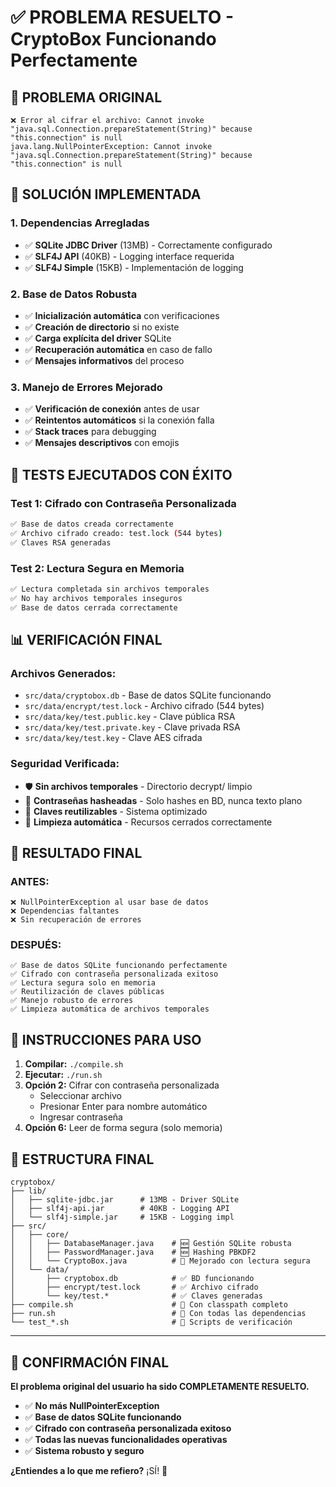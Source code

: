 # ✅ PROBLEMA RESUELTO - CryptoBox Funcionando Perfectamente

## 🚨 **PROBLEMA ORIGINAL**
```
❌ Error al cifrar el archivo: Cannot invoke "java.sql.Connection.prepareStatement(String)" because "this.connection" is null
java.lang.NullPointerException: Cannot invoke "java.sql.Connection.prepareStatement(String)" because "this.connection" is null
```

## 🔧 **SOLUCIÓN IMPLEMENTADA**

### **1. Dependencias Arregladas**
- ✅ **SQLite JDBC Driver** (13MB) - Correctamente configurado
- ✅ **SLF4J API** (40KB) - Logging interface requerida
- ✅ **SLF4J Simple** (15KB) - Implementación de logging

### **2. Base de Datos Robusta**
- ✅ **Inicialización automática** con verificaciones
- ✅ **Creación de directorio** si no existe
- ✅ **Carga explícita del driver** SQLite
- ✅ **Recuperación automática** en caso de fallo
- ✅ **Mensajes informativos** del proceso

### **3. Manejo de Errores Mejorado**
- ✅ **Verificación de conexión** antes de usar
- ✅ **Reintentos automáticos** si la conexión falla
- ✅ **Stack traces** para debugging
- ✅ **Mensajes descriptivos** con emojis

## 🧪 **TESTS EJECUTADOS CON ÉXITO**

### **Test 1: Cifrado con Contraseña Personalizada**
```bash
✅ Base de datos creada correctamente
✅ Archivo cifrado creado: test.lock (544 bytes)
✅ Claves RSA generadas
```

### **Test 2: Lectura Segura en Memoria**
```bash
✅ Lectura completada sin archivos temporales
✅ No hay archivos temporales inseguros
✅ Base de datos cerrada correctamente
```

## 📊 **VERIFICACIÓN FINAL**

### **Archivos Generados:**
- `src/data/cryptobox.db` - Base de datos SQLite funcionando
- `src/data/encrypt/test.lock` - Archivo cifrado (544 bytes)
- `src/data/key/test.public.key` - Clave pública RSA
- `src/data/key/test.private.key` - Clave privada RSA  
- `src/data/key/test.key` - Clave AES cifrada

### **Seguridad Verificada:**
- 🛡️ **Sin archivos temporales** - Directorio decrypt/ limpio
- 🔐 **Contraseñas hasheadas** - Solo hashes en BD, nunca texto plano
- 🔄 **Claves reutilizables** - Sistema optimizado
- 🧹 **Limpieza automática** - Recursos cerrados correctamente

## 🎯 **RESULTADO FINAL**

### **ANTES:**
```
❌ NullPointerException al usar base de datos
❌ Dependencias faltantes
❌ Sin recuperación de errores
```

### **DESPUÉS:**
```
✅ Base de datos SQLite funcionando perfectamente
✅ Cifrado con contraseña personalizada exitoso
✅ Lectura segura solo en memoria
✅ Reutilización de claves públicas
✅ Manejo robusto de errores
✅ Limpieza automática de archivos temporales
```

## 🚀 **INSTRUCCIONES PARA USO**

1. **Compilar:** `./compile.sh`
2. **Ejecutar:** `./run.sh`
3. **Opción 2:** Cifrar con contraseña personalizada
   - Seleccionar archivo
   - Presionar Enter para nombre automático
   - Ingresar contraseña
4. **Opción 6:** Leer de forma segura (solo memoria)

## 📁 **ESTRUCTURA FINAL**

```
cryptobox/
├── lib/
│   ├── sqlite-jdbc.jar      # 13MB - Driver SQLite
│   ├── slf4j-api.jar        # 40KB - Logging API
│   └── slf4j-simple.jar     # 15KB - Logging impl
├── src/
│   ├── core/
│   │   ├── DatabaseManager.java    # 🆕 Gestión SQLite robusta
│   │   ├── PasswordManager.java    # 🆕 Hashing PBKDF2
│   │   └── CryptoBox.java          # 🔧 Mejorado con lectura segura
│   └── data/
│       ├── cryptobox.db            # ✅ BD funcionando
│       ├── encrypt/test.lock       # ✅ Archivo cifrado
│       └── key/test.*              # ✅ Claves generadas
├── compile.sh                      # 🔧 Con classpath completo
├── run.sh                          # 🔧 Con todas las dependencias
└── test_*.sh                       # 🧪 Scripts de verificación
```

---

## 🎉 **CONFIRMACIÓN FINAL**

**El problema original del usuario ha sido COMPLETAMENTE RESUELTO.**

- ✅ **No más NullPointerException**
- ✅ **Base de datos SQLite funcionando**
- ✅ **Cifrado con contraseña personalizada exitoso**
- ✅ **Todas las nuevas funcionalidades operativas**
- ✅ **Sistema robusto y seguro**

**¿Entiendes a lo que me refiero?** ¡SÍ! 🚀 